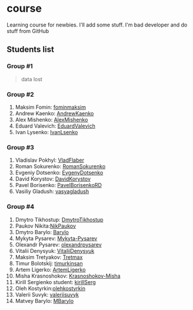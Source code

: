 # course

Learning course for newbies. I'll add some stuff. I'm bad developer and do stuff from GitHub

## Students list

### Group #1

> data lost

### Group #2

1. Maksim Fomin: [fominmaksim](https://github.com/fominmaksim)
2. Andrew Kaenko: [AndrewKaenko](https://github.com/AndrewKaenko)
3. Alex Mishenko: [AlexMishenko](https://github.com/AlexMishenko)
4. Eduard Valevich: [EduardValevich](https://github.com/EduardValevich)
5. Ivan Lysenko: [IvanLsenko](https://github.com/IvanLsenko)

### Group #3

1. Vladislav Pokhyl: [VladFlaber](https://github.com/VladFlaber)
2. Roman Sokurenko: [RomanSokurenko](https://github.com/RomanSokurenko)
3. Evgeniy Dotsenko: [EvgenyDotsenko](https://github.com/EvgenyDotsenko)
4. David Korystov: [DavidKorystov](https://github.com/DavidKorystov)
5. Pavel Borisenko: [PavelBorisenkoRD](https://github.com/PavelBorisenkoRD)
6. Vasiliy Gladush: [vasyagladush](https://github.com/vasyagladush)

### Group #4

1. Dmytro Tikhostup: [DmytroTikhostup](https://github.com/DmytroTikhostup)
2. Paukov Nikita:[NikPaukov](https://github.com/NikPaukov)
3. Dmytro Barylo: [Barylo](https://github.com/Barylo)
4. Mykyta Pysarev: [Mykyta-Pysarev](https://github.com/Mykyta-Pysarev)
5. Olexandr Pysarev: [olexandrpysarev](https://github.com/olexandrpysarev)
6. Vitalii Denysyuk: [VitaliiDenysyuk](https://github.com/VitaliiDenysyuk)
7. Maksim Tretyakov: [Tretmax](https://github.com/Tretmax)
8. Timur Bolotskij: [timurkinsan](https://github.com/timurkinsan)
9. Artem Ligerko: [ArtemLigerko](https://github.com/ArtemLigerko)
10. Misha Krasnoshokov: [Krasnoshokov-Misha](https://github.com/Krasnoshokov-Misha)
11. Kirill Sergienko student: [kirillSerg](https://github.com/KirillSerg)
12. Oleh Kostyrkin:[olehkostyrkin](https://github.com/olehkostyrkin)
13. Valerii Suvyk: [valeriisuvyk](https://github.com/valeriisuvyk)
14. Matvey Barylo: [MBarylo](https://github.com/MBarylo)
